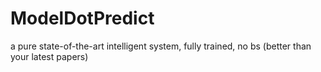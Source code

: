 # ModelDotPredict
a pure state-of-the-art intelligent system, fully trained, no bs (better than your latest papers)
